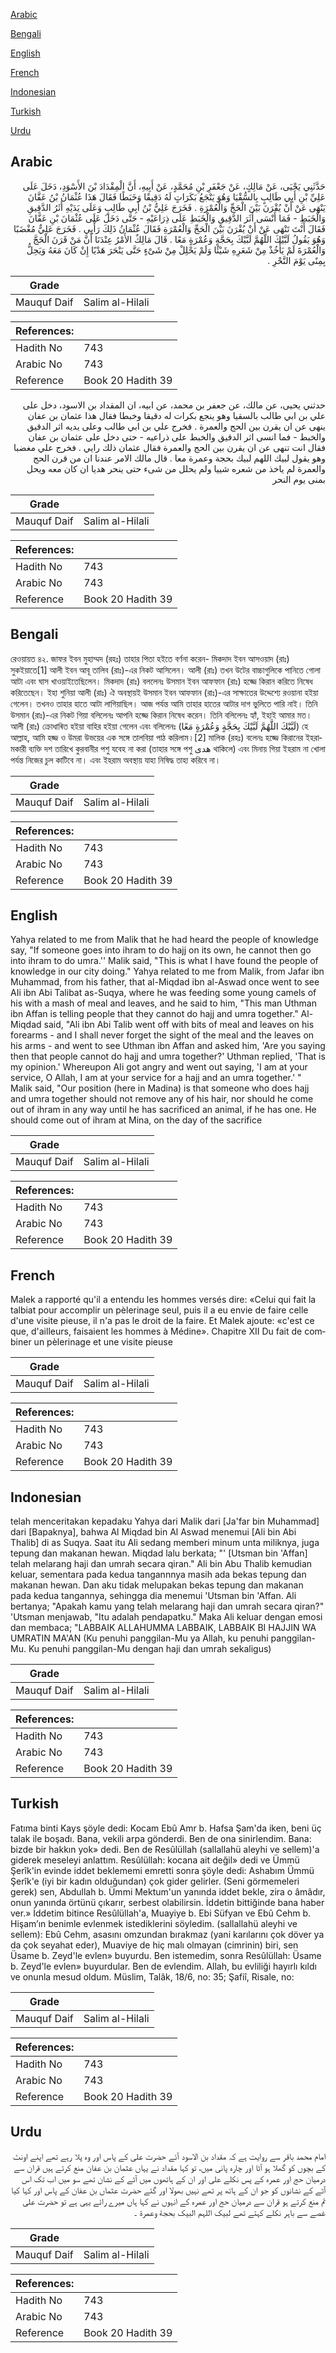 [Arabic](#arabic)

[Bengali](#bengali)

[English](#english)

[French](#french)

[Indonesian](#indonesian)

[Turkish](#turkish)

[Urdu](#urdu)

## Arabic


<div dir="rtl" lang="ar" style={{fontSize:'larger',backgroundColor:'#f8f9fa',padding:20}}>
حَدَّثَنِي يَحْيَى، عَنْ مَالِكٍ، عَنْ جَعْفَرِ بْنِ مُحَمَّدٍ، عَنْ أَبِيهِ، أَنَّ الْمِقْدَادَ بْنَ الأَسْوَدِ، دَخَلَ عَلَى عَلِيِّ بْنِ أَبِي طَالِبٍ بِالسُّقْيَا وَهُوَ يَنْجَعُ بَكَرَاتٍ لَهُ دَقِيقًا وَخَبَطًا فَقَالَ هَذَا عُثْمَانُ بْنُ عَفَّانَ يَنْهَى عَنْ أَنْ يُقْرَنَ بَيْنَ الْحَجِّ وَالْعُمْرَةِ ‏.‏ فَخَرَجَ عَلِيُّ بْنُ أَبِي طَالِبٍ وَعَلَى يَدَيْهِ أَثَرُ الدَّقِيقِ وَالْخَبَطِ - فَمَا أَنْسَى أَثَرَ الدَّقِيقِ وَالْخَبَطِ عَلَى ذِرَاعَيْهِ - حَتَّى دَخَلَ عَلَى عُثْمَانَ بْنِ عَفَّانَ فَقَالَ أَنْتَ تَنْهَى عَنْ أَنْ يُقْرَنَ بَيْنَ الْحَجِّ وَالْعُمْرَةِ فَقَالَ عُثْمَانُ ذَلِكَ رَأْيِي ‏.‏ فَخَرَجَ عَلِيٌّ مُغْضَبًا وَهُوَ يَقُولُ لَبَّيْكَ اللَّهُمَّ لَبَّيْكَ بِحَجَّةٍ وَعُمْرَةٍ مَعًا ‏.‏ قَالَ مَالِكٌ الأَمْرُ عِنْدَنَا أَنَّ مَنْ قَرَنَ الْحَجَّ وَالْعُمْرَةَ لَمْ يَأْخُذْ مِنْ شَعَرِهِ شَيْئًا وَلَمْ يَحْلِلْ مِنْ شَىْءٍ حَتَّى يَنْحَرَ هَدْيًا إِنْ كَانَ مَعَهُ وَيَحِلُّ بِمِنًى يَوْمَ النَّحْرِ ‏.‏
</div>
<div style={{backgroundColor:'#f8f9fa',padding:20, marginBottom: 10}}><table> <thead> <tr> <th>Grade</th> <th></th> </tr> </thead> <tbody> <tr><td>Mauquf Daif</td><td>Salim al-Hilali</td></tr></tbody></table><table> <thead> <tr> <th>References:</th> <th></th> </tr> </thead> <tbody><tr><td>Hadith No</td><td>743</td></tr><tr><td>Arabic No</td><td>743</td></tr><tr><td>Reference</td><td>Book 20 Hadith 39</td></tr></tbody></table></div>


<div dir="rtl" lang="ar" style={{fontSize:'larger',backgroundColor:'#f8f9fa',padding:20}}>
حدثني يحيى، عن مالك، عن جعفر بن محمد، عن ابيه، ان المقداد بن الاسود، دخل على علي بن ابي طالب بالسقيا وهو ينجع بكرات له دقيقا وخبطا فقال هذا عثمان بن عفان ينهى عن ان يقرن بين الحج والعمرة . فخرج علي بن ابي طالب وعلى يديه اثر الدقيق والخبط - فما انسى اثر الدقيق والخبط على ذراعيه - حتى دخل على عثمان بن عفان فقال انت تنهى عن ان يقرن بين الحج والعمرة فقال عثمان ذلك رايي . فخرج علي مغضبا وهو يقول لبيك اللهم لبيك بحجة وعمرة معا . قال مالك الامر عندنا ان من قرن الحج والعمرة لم ياخذ من شعره شييا ولم يحلل من شىء حتى ينحر هديا ان كان معه ويحل بمنى يوم النحر
</div>
<div style={{backgroundColor:'#f8f9fa',padding:20, marginBottom: 10}}><table> <thead> <tr> <th>Grade</th> <th></th> </tr> </thead> <tbody> <tr><td>Mauquf Daif</td><td>Salim al-Hilali</td></tr></tbody></table><table> <thead> <tr> <th>References:</th> <th></th> </tr> </thead> <tbody><tr><td>Hadith No</td><td>743</td></tr><tr><td>Arabic No</td><td>743</td></tr><tr><td>Reference</td><td>Book 20 Hadith 39</td></tr></tbody></table></div>

## Bengali


<div dir="ltr" lang="bn" style={{fontSize:'larger',backgroundColor:'#f8f9fa',padding:20}}>
রেওয়ায়ত ৪২. জাফর ইবন মুহাম্মদ (রহঃ) তাহার পিতা হইতে বর্ণনা করেন- মিকদাদ ইবন আসওয়াদ (রাঃ) সুকইয়াতে[1] আলী ইবন আবূ তালিব (রাঃ)-এর নিকট আসিলেন। আলী (রাঃ) তখন উটের বাচ্চাগুলিকে পানিতে গোলা আটা এবং ঘাস খাওয়াইতেছিলেন। মিকদাদ (রাঃ) বললেনঃ উসমান ইবন আফফান (রাঃ) হজ্জে কিরান করিতে নিষেধ করিতেছেন। ইহা শুনিয়া আলী (রাঃ) ঐ অবস্থায়ই উসমান ইবন আফফান (রাঃ)-এর সাক্ষাতের উদ্দেশ্যে রওয়ানা হইয়া গেলেন। তখনও তাহার হাতে আটা লাগিয়াছিল। আজ পর্যন্ত আমি তাহার হাতের আটার দাগ ভুলিতে পারি নাই। তিনি উসমান (রাঃ)-এর নিকট গিয়া বলিলেনঃ আপনি হজ্জে কিরান নিষেধ করেন। তিনি বলিলেনঃ হ্যাঁ, ইহাই আমার মত। আলী (রাঃ) ক্রোধাৰিত হইয়া বাহির হইয়া গেলেন এবং বলিলেনঃ (لَبَّيْكَ اللَّهُمَّ لَبَّيْكَ بِحَجَّةٍ وَعُمْرَةٍ مَعًا) হে আল্লাহ, আমি হজ্জ ও উমরা উভয়ের এক সঙ্গে তালবিয়া পাঠ করিলাম।[2] মালিক (রহঃ) বলেনঃ হজ্জে কিরানের ইহরামকারী ব্যক্তি দশ তারিখে কুরবানীর পশু যবেহ না করা (তাহার সঙ্গে পশু هدى থাকিলে) এবং মিনায় গিয়া ইহরাম না খোলা পর্যন্ত নিজের চুল কাটিবে না। এবং ইহরাম অবস্থায় যাহা নিষিদ্ধ তাহা করিবে না।
</div>
<div style={{backgroundColor:'#f8f9fa',padding:20, marginBottom: 10}}><table> <thead> <tr> <th>Grade</th> <th></th> </tr> </thead> <tbody> <tr><td>Mauquf Daif</td><td>Salim al-Hilali</td></tr></tbody></table><table> <thead> <tr> <th>References:</th> <th></th> </tr> </thead> <tbody><tr><td>Hadith No</td><td>743</td></tr><tr><td>Arabic No</td><td>743</td></tr><tr><td>Reference</td><td>Book 20 Hadith 39</td></tr></tbody></table></div>

## English


<div dir="ltr" lang="en" style={{fontSize:'larger',backgroundColor:'#f8f9fa',padding:20}}>
Yahya related to me from Malik that he had heard the people of knowledge say, "If someone goes into ihram to do hajj on its own, he cannot then go into ihram to do umra.'' Malik said, "This is what I have found the people of knowledge in our city doing." Yahya related to me from Malik, from Jafar ibn Muhammad, from his father, that al-Miqdad ibn al-Aswad once went to see AIi ibn Abi Talibat as-Suqya, where he was feeding some young camels of his with a mash of meal and leaves, and he said to him, "This man Uthman ibn Affan is telling people that they cannot do hajj and umra together." Al-Miqdad said, "Ali ibn Abi Talib went off with bits of meal and leaves on his forearms - and I shall never forget the sight of the meal and the leaves on his arms - and went to see Uthman ibn Affan and asked him, 'Are you saying then that people cannot do hajj and umra together?' Uthman replied, 'That is my opinion.' Whereupon AIi got angry and went out saying, 'I am at your service, O Allah, I am at your service for a hajj and an umra together.' " Malik said, "Our position (here in Madina) is that someone who does hajj and umra together should not remove any of his hair, nor should he come out of ihram in any way until he has sacrificed an animal, if he has one. He should come out of ihram at Mina, on the day of the sacrifice
</div>
<div style={{backgroundColor:'#f8f9fa',padding:20, marginBottom: 10}}><table> <thead> <tr> <th>Grade</th> <th></th> </tr> </thead> <tbody> <tr><td>Mauquf Daif</td><td>Salim al-Hilali</td></tr></tbody></table><table> <thead> <tr> <th>References:</th> <th></th> </tr> </thead> <tbody><tr><td>Hadith No</td><td>743</td></tr><tr><td>Arabic No</td><td>743</td></tr><tr><td>Reference</td><td>Book 20 Hadith 39</td></tr></tbody></table></div>

## French


<div dir="ltr" lang="fr" style={{fontSize:'larger',backgroundColor:'#f8f9fa',padding:20}}>
Malek a rapporté qu'il a entendu les hommes versés dire: «Celui qui fait la talbiat pour accomplir un pèlerinage seul, puis il a eu envie de faire celle d'une visite pieuse, il n'a pas le droit de la faire. Et Malek ajoute: «c'est ce que, d'ailleurs, faisaient les hommes à Médine». Chapitre XII Du fait de combiner un pèlerinage et une visite pieuse
</div>
<div style={{backgroundColor:'#f8f9fa',padding:20, marginBottom: 10}}><table> <thead> <tr> <th>Grade</th> <th></th> </tr> </thead> <tbody> <tr><td>Mauquf Daif</td><td>Salim al-Hilali</td></tr></tbody></table><table> <thead> <tr> <th>References:</th> <th></th> </tr> </thead> <tbody><tr><td>Hadith No</td><td>743</td></tr><tr><td>Arabic No</td><td>743</td></tr><tr><td>Reference</td><td>Book 20 Hadith 39</td></tr></tbody></table></div>

## Indonesian


<div dir="ltr" lang="id" style={{fontSize:'larger',backgroundColor:'#f8f9fa',padding:20}}>
telah menceritakan kepadaku Yahya dari Malik dari [Ja'far bin Muhammad] dari [Bapaknya], bahwa Al Miqdad bin Al Aswad menemui [Ali bin Abi Thalib] di as Suqya. Saat itu Ali sedang memberi minum unta miliknya, juga tepung dan makanan hewan. Miqdad lalu berkata; "' [Utsman bin 'Affan] telah melarang haji dan umrah secara qiran." Ali bin Abu Thalib kemudian keluar, sementara pada kedua tangannnya masih ada bekas tepung dan makanan hewan. Dan aku tidak melupakan bekas tepung dan makanan pada kedua tangannya, sehingga dia menemui 'Utsman bin 'Affan. Ali bertanya; "Apakah kamu yang telah melarang haji dan umrah secara qiran?" 'Utsman menjawab, "Itu adalah pendapatku." Maka Ali keluar dengan emosi dan membaca; "LABBAIK ALLAHUMMA LABBAIK, LABBAIK BI HAJJIN WA UMRATIN MA'AN (Ku penuhi panggilan-Mu ya Allah, ku penuhi panggilan-Mu. Ku penuhi panggilan-Mu dengan haji dan umrah sekaligus)
</div>
<div style={{backgroundColor:'#f8f9fa',padding:20, marginBottom: 10}}><table> <thead> <tr> <th>Grade</th> <th></th> </tr> </thead> <tbody> <tr><td>Mauquf Daif</td><td>Salim al-Hilali</td></tr></tbody></table><table> <thead> <tr> <th>References:</th> <th></th> </tr> </thead> <tbody><tr><td>Hadith No</td><td>743</td></tr><tr><td>Arabic No</td><td>743</td></tr><tr><td>Reference</td><td>Book 20 Hadith 39</td></tr></tbody></table></div>

## Turkish


<div dir="ltr" lang="tr" style={{fontSize:'larger',backgroundColor:'#f8f9fa',padding:20}}>
Fatıma binti Kays şöyle dedi: Kocam Ebû Amr b. Hafsa Şam'da iken, beni üç talak ile boşadı. Bana, vekili arpa gönderdi. Ben de ona sinirlendim. Bana: bizde bir hakkın yok» dedi. Ben de Resûlüllah (sallallahü aleyhi ve sellem)'a giderek meseleyi anlattım. Resûlüllah: kocana ait değil» dedi ve Ümmü Şerîk'in evinde iddet beklememi emretti sonra şöyle dedi: Ashabım Ümmü Şerîk'e (iyi bir kadın olduğundan) çok gider gelirler. (Seni görmemeleri gerek) sen, Abdullah b. Ümmi Mektum'un yanında iddet bekle, zira o âmâdır, onun yanında örtünü çıkarır, serbest olabilirsin. İddetin bittiğinde bana haber ver.» İddetim bitince Resûlüllah'a, Muayiye b. Ebi Süfyan ve Ebû Cehm b. Hişam’ın benimle evlenmek istediklerini söyledim. (sallallahü aleyhi ve sellem): Ebû Cehm, asasını omzundan bırakmaz (yani karılarını çok döver ya da çok seyahat eder), Muaviye de hiç malı olmayan (cimrinin) biri, sen Üsame b. Zeyd'le evlen» buyurdu. Ben istemedim, sonra Resûlüllah: Üsame b. Zeyd'le evlen» buyurdular. Ben de evlendim. Allah, bu evliliği hayırlı kıldı ve onunla mesud oldum. Müslim, Talâk, 18/6, no: 35; Şafiî, Risale, no:
</div>
<div style={{backgroundColor:'#f8f9fa',padding:20, marginBottom: 10}}><table> <thead> <tr> <th>Grade</th> <th></th> </tr> </thead> <tbody> <tr><td>Mauquf Daif</td><td>Salim al-Hilali</td></tr></tbody></table><table> <thead> <tr> <th>References:</th> <th></th> </tr> </thead> <tbody><tr><td>Hadith No</td><td>743</td></tr><tr><td>Arabic No</td><td>743</td></tr><tr><td>Reference</td><td>Book 20 Hadith 39</td></tr></tbody></table></div>

## Urdu


<div dir="rtl" lang="ur" style={{fontSize:'larger',backgroundColor:'#f8f9fa',padding:20}}>
امام محمد باقر سے روایت ہے کہ مقداد بن الاسود آئے حضرت علی کے پاس اور وہ پلا رہے تھے اپنے اونٹ کے بچوں کو گھلا ہو آٹا اور چارہ پانی میں، تو کہا مقداد نے یہاں عثمان بن عفان منع کرتے ہیں قران سے درمیان حج اور عمرہ کے پس نکلے علی اور ان کے ہاتھوں میں آٹے کے نشان تھے سو میں اب تک اس آٹے کے نشانوں کو جو ان کے ہاتھ پر تھے نہیں بھولا اور گئے حضرت عثماں بن عفان کے پاس اور کہا کیا تم منع کرتے ہو قران سے درمیان حج اور عمرہ کے انہوں نے کہا ہاں میرے رائے یہی ہے تو حضرت علی غصے سے باہر نکلے کہتے تھے لبیک اللہم البیک بحجة وعمرۃ ۔
</div>
<div style={{backgroundColor:'#f8f9fa',padding:20, marginBottom: 10}}><table> <thead> <tr> <th>Grade</th> <th></th> </tr> </thead> <tbody> <tr><td>Mauquf Daif</td><td>Salim al-Hilali</td></tr></tbody></table><table> <thead> <tr> <th>References:</th> <th></th> </tr> </thead> <tbody><tr><td>Hadith No</td><td>743</td></tr><tr><td>Arabic No</td><td>743</td></tr><tr><td>Reference</td><td>Book 20 Hadith 39</td></tr></tbody></table></div>